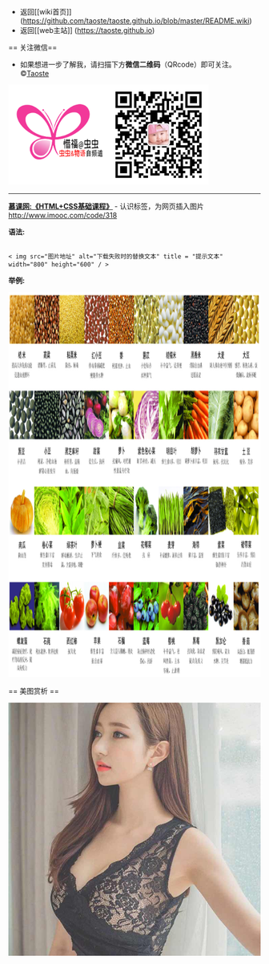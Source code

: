 - 返回[[wiki首页]] (https://github.com/taoste/taoste.github.io/blob/master/README.wiki)
- 返回[[web主站]] (https://taoste.github.io)

== 关注微信==

- 如果想进一步了解我，请扫描下方<B>微信二维码</B>（QRcode）即可关注。
&copy;[Taoste](https://zh.wikipedia.org/wiki/User:Taoste)

<img src="/images/choong-logo.png" width="200" height="200"><img src="/images/qrcode.jpg" width="200" height="200">

----------------

<B>[慕课网:《HTML+CSS基础课程》](http://www.imooc.com/learn/9) </B>- 认识<img>标签，为网页插入图片 http://www.imooc.com/code/318

<p><B>语法:</B></p>
<pre><code>
< img src="图片地址" alt="下载失败时的替换文本" title = "提示文本"  width="800" height="600" / >
</code></pre>

<p><B>举例:</B></p>
<img src="./images/shengshi.png" alt="shengshi" title = "shengshi"  width="1024" height="768" /> 

== 美图赏析 ==

<img src="/images/mm.jpg"/>
